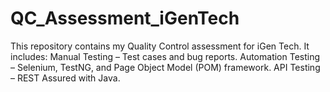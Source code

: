 # QC_Assessment_iGenTech
This repository contains my Quality Control assessment for iGen Tech. It includes:  Manual Testing – Test cases and bug reports.  Automation Testing – Selenium, TestNG, and Page Object Model (POM) framework.  API Testing – REST Assured with Java. 

